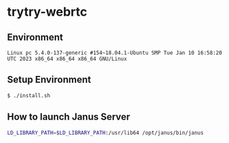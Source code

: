 # trytry-webrtc

## Environment
```
Linux pc 5.4.0-137-generic #154~18.04.1-Ubuntu SMP Tue Jan 10 16:58:20 UTC 2023 x86_64 x86_64 x86_64 GNU/Linux
```

## Setup Environment
```bash
$ ./install.sh
```

## How to launch Janus Server
```bash
LD_LIBRARY_PATH=$LD_LIBRARY_PATH:/usr/lib64 /opt/janus/bin/janus
```
